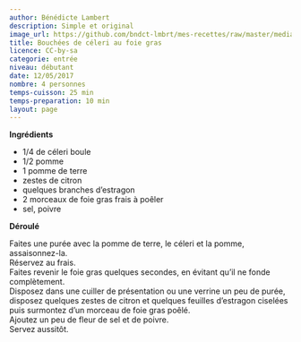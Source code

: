 ```yaml
---
author: Bénédicte Lambert
description: Simple et original
image_url: https://github.com/bndct-lmbrt/mes-recettes/raw/master/medias/celeri-foie-gras.jpg
title: Bouchées de céleri au foie gras
licence: CC-by-sa
categorie: entrée
niveau: débutant
date: 12/05/2017
nombre: 4 personnes
temps-cuisson: 25 min
temps-preparation: 10 min
layout: page
---
```


**Ingrédients**  

* 1/4 de céleri boule
* 1/2 pomme
* 1 pomme de terre
* zestes de citron
* quelques branches d’estragon
* 2 morceaux de foie gras frais à poêler
* sel, poivre

**Déroulé**  

Faites une purée avec la pomme de terre, le céleri et la pomme, assaisonnez-la.  
Réservez au frais.  
Faites revenir le foie gras quelques secondes, en évitant qu’il ne fonde complètement.  
Disposez dans une cuiller de présentation ou une verrine un peu de purée, disposez quelques zestes de citron et quelques feuilles d’estragon ciselées puis surmontez d’un morceau de foie gras poêlé.  
Ajoutez un peu de fleur de sel et de poivre.  
Servez aussitôt.  
